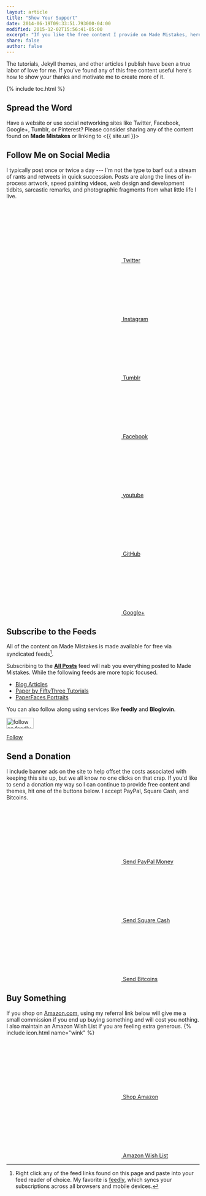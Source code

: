 ```yaml
---
layout: article
title: "Show Your Support"
date: 2014-06-19T09:33:51.793000-04:00
modified: 2015-12-02T15:56:41-05:00
excerpt: "If you like the free content I provide on Made Mistakes, here are some great ways to show your support and motivate me to create more of it."
share: false
author: false
---
```


The tutorials, Jekyll themes, and other articles I publish have been a true labor of love for me. If you've found any of this free content useful here's how to show your thanks and motivate me to create more of it.

{% include toc.html %}

## Spread the Word

Have a website or use social networking sites like Twitter, Facebook, Google+, Tumblr, or Pinterest? Please consider sharing any of the content found on **Made Mistakes** or linking to <{{ site.url }}>

## Follow Me on Social Media

I typically post once or twice a day --- I'm not the type to barf out a stream of rants and retweets in quick succession. Posts are along the lines of in-process artwork, speed painting videos, web design and development tidbits, sarcastic remarks, and photographic fragments from what little life I live.

<a href="https://twitter.com/mmistakes" class="btn btn--twitter"><svg><use xlink:href="#icon-twitter"></use></svg> Twitter</a>
<a href="https://instagram.com/mmistakes/" class="btn btn--instagram"><svg><use xlink:href="#icon-instagram"></use></svg> Instagram</a>
<a href="http://mademistakes.tumblr.com/" class="btn btn--tumblr"><svg><use xlink:href="#icon-tumblr"></use></svg> Tumblr</a>
<a href="https://www.facebook.com/michaelrose" class="btn btn--facebook"><svg><use xlink:href="#icon-facebook"></use></svg> Facebook</a>
<a href="https://www.youtube.com/user/anotherjpeg" class="btn btn--youtube"><svg><use xlink:href="#icon-youtube"></use></svg> youtube</a>
<a href="https://github.com/mmistakes" class="btn btn--github"><svg><use xlink:href="#icon-github"></use></svg> GitHub</a>
<a href="https://plus.google.com/+MichaelRoseDesign/posts" class="btn btn--google-plus"><svg><use xlink:href="#icon-google-plus"></use></svg> Google+</a>

## Subscribe to the Feeds

All of the content on Made Mistakes is made available for free via syndicated feeds[^rss].

Subscribing to the [**All Posts**](http://feeds.feedburner.com/MadeMistakes) feed will nab you everything posted to Made Mistakes. While the following feeds are more topic focused.

* [Blog Articles](http://feeds.feedburner.com/MadeMistakesArticles)
* [Paper by FiftyThree Tutorials](http://feeds.feedburner.com/MadeMistakesMasteringPaper)
* [PaperFaces Portraits](http://feeds.feedburner.com/MadeMistakesPaperFaces)

[^rss]: Right click any of the feed links found on this page and paste into your feed reader of choice. My favorite is [feedly](http://feedly.com), which syncs your subscriptions across all browsers and mobile devices.

You can also follow along using services like **feedly** and **Bloglovin**.

<a href="http://cloud.feedly.com/#subscription%2Ffeed%2Fhttp%3A%2F%2Ffeeds.feedburner.com%2FMadeMistakes"  target="blank"><img id="feedlyFollow" src="http://s3.feedly.com/img/follows/feedly-follow-rectangle-flat-medium_2x.png" alt="follow on feedly" width="71" height="28"></a>

<a class="blsdk-follow" href="https://www.bloglovin.com/blogs/made-mistakes-3627581" target="_blank" data-blsdk-type="button">Follow</a><script>(function(d, s, id) {var js, fjs = d.getElementsByTagName(s)[0];if (d.getElementById(id)) return;js = d.createElement(s);js.id = id;js.src = "https://widget.bloglovin.com/assets/widget/loader.js";fjs.parentNode.insertBefore(js, fjs);}(document, "script", "bloglovin-sdk"))</script>

## Send a Donation

I include banner ads on the site to help offset the costs associated with keeping this site up, but we all know no one clicks on that crap. If you'd like to send a donation my way so I can continue to provide free content and themes, hit one of the buttons below. I accept PayPal, Square Cash, and Bitcoins.

<p markdown="0">
  <a href="https://www.paypal.com/cgi-bin/webscr?cmd=_s-xclick&hosted_button_id=M6U4FS8Y794X4" onclick="ga('send', 'event', 'link', 'click', 'Send PayPal');" class="btn"><svg><use xlink:href="#icon-paypal"></use></svg> Send PayPal Money</a>
  <a href="https://cash.me/$mmistakes" onclick="ga('send', 'event', 'link', 'click', 'Send Square Cash');" class="btn"><svg><use xlink:href="#icon-dollar-sign"></use></svg> Send Square Cash</a>
  <a href="https://coinbase.com/checkouts/0a71043d672fbedccb0ce98e139a8a17" onclick="ga('send', 'event', 'link', 'click', 'Send Bitcoins');" class="btn"><svg><use xlink:href="#icon-bitcoin"></use></svg> Send Bitcoins</a>
</p>

## Buy Something

If you shop on [Amazon.com](http://www.amazon.com/?_encoding=UTF8&camp=1789&creative=390957&linkCode=ur2&tag=mademist-20&linkId=P557QDXPWEYIZTDS), using my referral link below will give me a small commission if you end up buying something and will cost you nothing. I also maintain an Amazon Wish List if you are feeling extra generous. {% include icon.html name="wink" %}

<p markdown="0">
  <a href="http://www.amazon.com/?_encoding=UTF8&camp=1789&creative=390957&linkCode=ur2&tag=mademist-20&linkId=P557QDXPWEYIZTDS" onclick="ga('send', 'event', 'link', 'click', 'Shop Amazon');" class="btn"><svg><use xlink:href="#icon-amazon"></use></svg> Shop Amazon</a>
  <a href="http://amzn.com/w/1K58RT2NS0SDP" onclick="ga('send', 'event', 'link', 'click', 'Amazon Wish List');" class="btn"><svg><use xlink:href="#icon-amazon"></use></svg> Amazon Wish List</a>
</p>
